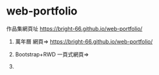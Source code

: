 # web-portfolio
作品集網頁址 https://bright-66.github.io/web-portfolio/

1. 萬年曆 網頁=> 
 https://bright-66.github.io/web-portfolio/
2. Bootstrap+RWD 一頁式網頁=> 

3.
